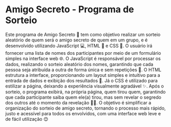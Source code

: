 # Amigo Secreto - Programa de Sorteio

Este programa de Amigo Secreto 🎁 tem como objetivo realizar um sorteio aleatório de quem será o amigo secreto de quem em um grupo, e é desenvolvido utilizando JavaScript 💻, HTML 📝 e CSS 🎨.
O usuário irá fornecer uma lista de nomes dos participantes por meio de um formulário simples na interface web 🌐. O JavaScript é responsável por processar os dados, realizando o sorteio aleatório dos nomes, garantindo que cada pessoa seja atribuída a outra de forma única e sem repetições 🔄. O HTML estrutura a interface, proporcionando um layout simples e intuitivo para a entrada de dados e exibição dos resultados 👀. Já o CSS é utilizado para estilizar a página, deixando a experiência visualmente agradável ✨.
Após o sorteio, o programa exibirá, na própria página, quem tirou quem, garantindo que cada participante saiba quem ele(a) tirou, mas sem revelar o segredo dos outros até o momento da revelação 🕵️‍♂️. O objetivo é simplificar a organização do sorteio de amigo secreto, tornando o processo mais rápido, justo e acessível para todos os envolvidos, com uma interface web leve e de fácil utilização 😊

